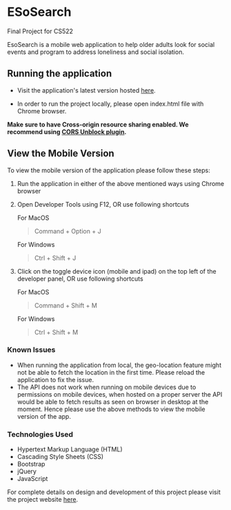 # ESoSearch
Final Project for CS522

EsoSearch is a mobile web application to help older adults look for social events and program to address loneliness and social isolation.

## Running the application

* Visit the application's latest version hosted [here](https://adudih2.people.uic.edu/p/ESoSearch/).

* In order to run the project locally, please open index.html file with Chrome browser. 

__Make sure to have Cross-origin resource sharing enabled. We recommend using [CORS Unblock plugin](https://chrome.google.com/webstore/detail/cors-unblock/lfhmikememgdcahcdlaciloancbhjino?hl=en).__ 

## View the Mobile Version

To view the mobile version of the application please follow these steps:

1. Run the application in either of the above mentioned ways using Chrome browser 
2. Open Developer Tools using F12, OR use following shortcuts

    For MacOS
    > Command + Option + J

    For Windows
    > Ctrl + Shift + J

3. Click on the toggle device icon (mobile and ipad) on the top left of the developer panel, OR use following shortcuts

    For MacOS
    > Command + Shift + M

    For Windows
    > Ctrl + Shift + M
    
### Known Issues

* When running the application from local, the geo-location feature might not be able to fetch the location in the first time. Please reload the application to fix the issue.
* The API does not work when running on mobile devices due to permissions on mobile devices, when hosted on a proper server the API would be able to fetch results as seen on browser in desktop at the moment. Hence please use the above methods to view the mobile version of the app.
    
### Technologies Used

* Hypertext Markup Language (HTML)
* Cascading Style Sheets (CSS)
* Bootstrap 
* jQuery
* JavaScript

For complete details on design and development of this project please visit the project website [here](https://sites.google.com/view/esosearch/motivations).


